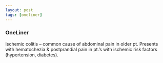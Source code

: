 ```yaml
---
layout: post
tags: [oneliner]
---
```



### OneLiner

Ischemic colitis – common cause of abdominal pain in older pt. Presents with hematochezia & postprandial pain in pt.’s with ischemic risk factors (hypertension, diabetes).
